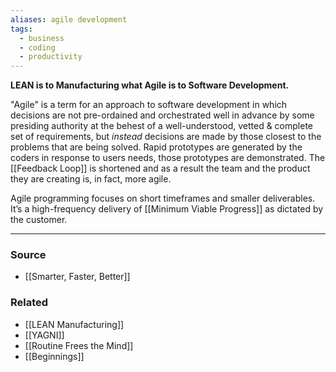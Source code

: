 ```yaml
---
aliases: agile development
tags:
  - business
  - coding
  - productivity
---
```

**LEAN is to Manufacturing what Agile is to Software Development.**

"Agile" is a term for an approach to software development in which decisions are not pre-ordained and orchestrated well in advance by some presiding authority at the behest of a well-understood, vetted & complete set of requirements, but *instead* decisions are made by those closest to the problems that are being solved. Rapid prototypes are generated by the coders in response to users needs, those prototypes are demonstrated. The [[Feedback Loop]] is shortened and as a result the team and the product they are creating is, in fact, more agile.

Agile programming focuses on short timeframes and smaller deliverables. It’s a high-frequency delivery of [[Minimum Viable Progress]] as dictated by the customer. 

---

### Source
- [[Smarter, Faster, Better]]

### Related
- [[LEAN Manufacturing]] 
- [[YAGNI]]
- [[Routine Frees the Mind]]
- [[Beginnings]]